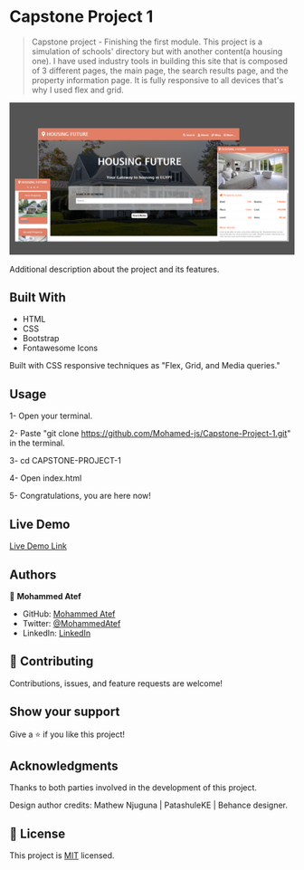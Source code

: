 # Capstone Project 1

> Capstone project - Finishing the first module.
This project is a simulation of schools' directory but with another content(a housing one).
I have used industry tools in building this site that is composed of 3 different pages, the main page, the search results page, and the property information page. It is fully responsive to all devices that's why I used flex and grid.

![screenshot](./shot1.png)

Additional description about the project and its features.

## Built With

- HTML
- CSS
- Bootstrap
- Fontawesome Icons

Built with CSS responsive techniques as "Flex, Grid, and Media queries."

## Usage

1- Open your terminal.

2- Paste "git clone https://github.com/Mohamed-js/Capstone-Project-1.git" in the terminal.

3- cd CAPSTONE-PROJECT-1

4- Open index.html

5- Congratulations, you are here now!

## Live Demo

[Live Demo Link](https://mohamed-js.github.io/Capstone-Project-1/)

## Authors

👤 **Mohammed Atef**

- GitHub: [Mohammed Atef](https://github.com/Mohamed-js)
- Twitter: [@MohammedAtef](https://twitter.com/Demovejetta)
- LinkedIn: [LinkedIn](https://www.linkedin.com/in/mohamed-atef-032b6b1b0/)

## 🤝 Contributing

Contributions, issues, and feature requests are welcome!

## Show your support

Give a ⭐️ if you like this project!

## Acknowledgments

Thanks to both parties involved in the development of this project.

Design author credits:  Mathew Njuguna | PatashuleKE | Behance designer.

## 📝 License

This project is [MIT](https://github.com/Mohamed-js/Capstone-Project-1/blob/dev-branch/LICENSE) licensed.
